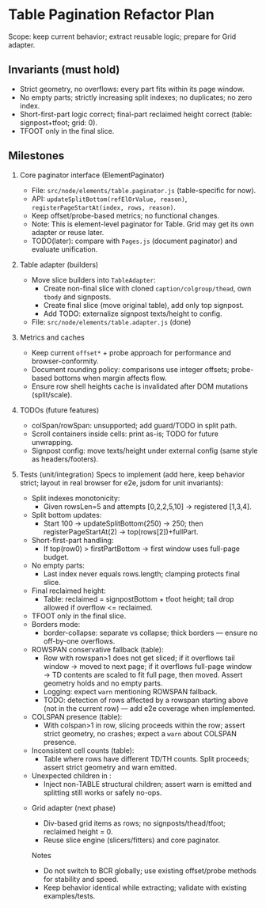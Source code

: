 # Table Pagination Refactor Plan

Scope: keep current behavior; extract reusable logic; prepare for Grid adapter.

## Invariants (must hold)
- Strict geometry, no overflows: every part fits within its page window.
- No empty parts; strictly increasing split indexes; no duplicates; no zero index.
- Short-first-part logic correct; final-part reclaimed height correct (table: signpost+tfoot; grid: 0).
- TFOOT only in the final slice.

## Milestones
1) Core paginator interface (ElementPaginator)
   - File: `src/node/elements/table.paginator.js` (table-specific for now).
   - API: `updateSplitBottom(refElOrValue, reason)`, `registerPageStartAt(index, rows, reason)`.
   - Keep offset/probe-based metrics; no functional changes.
   - Note: This is element-level paginator for Table. Grid may get its own adapter or reuse later.
   - TODO(later): compare with `Pages.js` (document paginator) and evaluate unification.

2) Table adapter (builders)
   - Move slice builders into `TableAdapter`:
     - Create non-final slice with cloned `caption/colgroup/thead`, own `tbody` and signposts.
     - Create final slice (move original table), add only top signpost.
     - Add TODO: externalize signpost texts/height to config.
   - File: `src/node/elements/table.adapter.js` (done)

3) Metrics and caches
   - Keep current `offset*` + probe approach for performance and browser-conformity.
   - Document rounding policy: comparisons use integer offsets; probe-based bottoms when margin affects flow.
   - Ensure row shell heights cache is invalidated after DOM mutations (split/scale).

4) TODOs (future features)
   - colSpan/rowSpan: unsupported; add guard/TODO in split path.
   - Scroll containers inside cells: print as-is; TODO for future unwrapping.
   - Signpost config: move texts/height under external config (same style as headers/footers).

5) Tests (unit/integration)
   Specs to implement (add here, keep behavior strict; layout in real browser for e2e, jsdom for unit invariants):
   - Split indexes monotonicity:
     - Given rowsLen=5 and attempts [0,2,2,5,10] → registered [1,3,4].
   - Split bottom updates:
     - Start 100 → updateSplitBottom(250) → 250; then registerPageStartAt(2) → top(rows[2])+fullPart.
   - Short-first-part handling:
     - If top(row0) > firstPartBottom → first window uses full-page budget.
   - No empty parts:
     - Last index never equals rows.length; clamping protects final slice.
   - Final reclaimed height:
     - Table: reclaimed = signpostBottom + tfoot height; tail drop allowed if overflow <= reclaimed.
   - TFOOT only in the final slice.
   - Borders mode:
     - border-collapse: separate vs collapse; thick borders — ensure no off-by-one overflows.
   - ROWSPAN conservative fallback (table):
      - Row with rowspan>1 does not get sliced; if it overflows tail window → moved to next page; if it overflows full-page window → TD contents are scaled to fit full page, then moved. Assert geometry holds and no empty parts.
      - Logging: expect `warn` mentioning ROWSPAN fallback.
      - TODO: detection of rows affected by a rowspan starting above (not in the current row) — add e2e coverage when implemented.
   - COLSPAN presence (table):
      - With colspan>1 in row, slicing proceeds within the row; assert strict geometry, no crashes; expect a `warn` about COLSPAN presence.
   - Inconsistent cell counts (table):
      - Table where rows have different TD/TH counts. Split proceeds; assert strict geometry and warn emitted.
   - Unexpected children in <table>:
      - Inject non-TABLE structural children; assert warn is emitted and splitting still works or safely no-ops.

6) Grid adapter (next phase)
   - Div-based grid items as rows; no signposts/thead/tfoot; reclaimed height = 0.
   - Reuse slice engine (slicers/fitters) and core paginator.

Notes
- Do not switch to BCR globally; use existing offset/probe methods for stability and speed.
- Keep behavior identical while extracting; validate with existing examples/tests.
